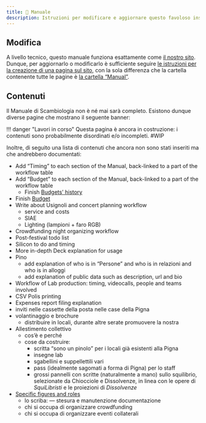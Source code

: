 ```yaml
---
title: 📖 Manuale
description: Istruzioni per modificare e aggiornare questo favoloso insuperabile vitale manuale di sapienza
---
```

## Modifica

A livello tecnico, questo manuale funziona esattamente come [il nostro sito](scambi.org.md). Dunque, per aggiornarlo o modificarlo è sufficiente seguire [le istruzioni per la creazione di una pagina sul sito](scambi.org.md#nuova-pagina), con la sola differenza che la cartella contenente tutte le pagine è [la cartella “Manual”](https://nuvola.scambi.org/f/248325).

## Contenuti

Il Manuale di Scambiologia non è né mai sarà completo. Esistono dunque diverse pagine che mostrano il seguente banner:

!!! danger "Lavori in corso"
	Questa pagina è ancora in costruzione: i contenuti sono probabilmente disordinati e/o incompleti. #WIP

Inoltre, di seguito una lista di contenuti che ancora non sono stati inseriti ma che andrebbero documentati:

* Add “Timing” to each section of the Manual, back-linked to a part of the workflow table
* Add “Budget” to each section of the Manual, back-linked to a part of the workflow table
	* Finish [Budgets’ history](../palanche/budget/history.md)
* Finish [Budget](../palanche/budget/)
* Write about Usignoli and concert planning workflow
	* service and costs
	* SIAE
	* Lighting (lampioni + faro RGB)
* Crowdfunding night organizing workflow
* Post-festival todo list
* Silicon to do and timing
* More in-depth Deck explanation for usage
* Pino
	* add explanation of who is in “Persone” and who is in relazioni and who is in alloggi
	* add explanation of public data such as description, url and bio
* Workflow of Lab production: timing, videocalls, people and teams involved
* CSV Polis printing
* Expenses report filing explanation
* inviti nelle cassette della posta nelle case della Pigna
* volantinaggio e brochure
	* distribuire in locali, durante altre serate promuovere la nostra
* Allestimento collettivo
	* cos’è e perché
	* cose da costruire:
		* scritta <q>sono un pinolo</q> per i locali già esistenti alla Pigna
		* insegne lab
		* sgabellini e suppellettili vari
		* pass (idealmente sagomati a forma di Pigna) per lo staff
		* grossi pannelli con scritte (naturalmente a mano) sullo squilibrio, selezionate da Chiocciole e Dissolvenze, in linea con le opere di _SquiLibristi_ e le proiezioni di _Dissolvenze_
* [Specific figures and roles](../staff/ruoli/)
	* lo scriba: — stesura e manutenzione documentazione
	* chi si occupa di organizzare crowdfunding
	* chi si occupa di organizzare eventi collaterali
